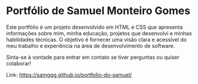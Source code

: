 # Portfólio de Samuel Monteiro Gomes

Este portfólio é um projeto desenvolvido em HTML e CSS que apresenta informações sobre mim, minha educação, projetos que desenvolvi e minhas habilidades técnicas. O objetivo é fornecer uma visão clara e acessível do meu trabalho e experiência na área de desenvolvimento de software.

Sinta-se à vontade para entrar em contato se tiver perguntas ou quiser colaborar!

Link: https://samggg.github.io/portfolio-do-samuel/
